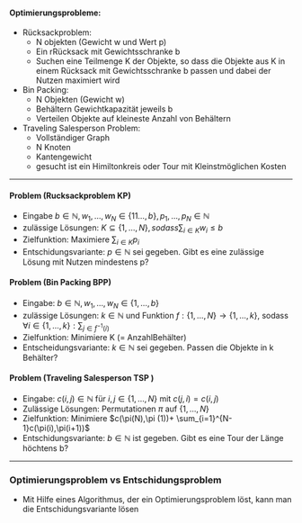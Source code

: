 #### Optimierungsprobleme:

- Rücksackproblem:
	- N objekten (Gewicht w und Wert p)
	- Ein rRücksack mit Gewichtsschranke b
	- Suchen eine Teilmenge K der Objekte, so dass die Objekte aus K in einem Rücksack mit Gewichtsschranke b passen und dabei der Nutzen maximiert wird
- Bin Packing:
	- N Objekten (Gewicht w)
	- Behältern Gewichtkapazität jeweils b
	- Verteilen Objekte auf kleineste Anzahl von Behältern
- Traveling Salesperson Problem:
	- Vollständiger Graph
	- N Knoten
	- Kantengewicht
	- gesucht ist ein Himiltonkreis oder Tour mit Kleinstmöglichen Kosten



---
#### Problem (Rucksackproblem KP)
- Eingabe $b \in \mathbb{N}, w_1,\dots,w_N \in \{11\dots,b\}, p_1,\dots,p_N \in \mathbb{N}$
- zulässige Lösungen: $K \subseteq \{1,\dots,N\}, so dass \sum_{i\in K} w_i \leq b$
- Zielfunktion: Maximiere $\sum_{i\in K}p_i$
- Entschidungsvariante: $p \in \mathbb{N}$ sei gegeben. Gibt es eine zulässige Lösung mit Nutzen mindestens p?

#### Problem (Bin Packing BPP)
- Eingabe: $b \in \mathbb{N}, w_1,\dots,w_N \in \{1,\dots,b\}$
- zulässige Lösungen: $k \in \mathbb{N}$ und Funktion $f : \{1,\dots,N\} \rightarrow \{1,\dots,k\}$, sodass $\forall i\in \{1,\dots,k\}: \sum_{j \in f^{-1}(i)}$
- Zielfunktion: Minimiere K (= AnzahlBehälter)
- Entscheidungsvariante: $k\in \mathbb{N}$ sei gegeben. Passen die Objekte in k Behälter?

#### Problem (Traveling Salesperson TSP )
- Eingabe: $c(i,j) \in \mathbb{N}$ für $i,j \in \{1,\dots,N\}$ mit $c(j,i)=c(i,j)$
- Zulässige Lösungen: Permutationen $\pi$ auf $\{1,\dots,N\}$
- Zielfunktion: Minimiere $c(\pi(N),\pi (1))+ \sum_{i=1}^{N-1}c(\pi(i),\pi(i+1))$
- Entschidungsvariante: $b \in \mathbb{N}$ ist gegeben. Gibt es eine Tour der Länge höchtens b?

---

### Optimierungsproblem vs Entschidungsproblem
- Mit Hilfe eines Algorithmus, der ein Optimierungsproblem löst, kann man die Entschidungsvariante lösen